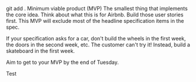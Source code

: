 git add .
Minimum viable product (MVP)
The smallest thing that implements the core idea. Think about what this is for Airbnb. Build those user stories first. This MVP will exclude most of the headline specification items in the spec.

If your specification asks for a car, don't build the wheels in the first week, the doors in the second week, etc. The customer can't try it! Instead, build a skateboard in the first week.

Aim to get to your MVP by the end of Tuesday.

Test
